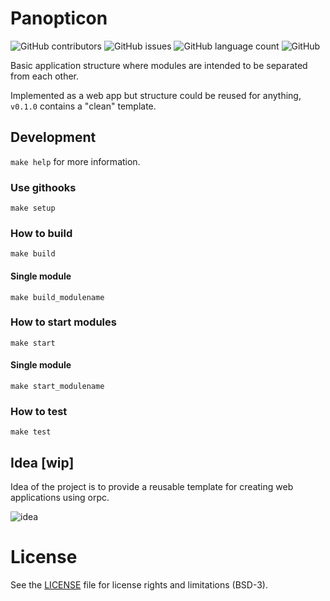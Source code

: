 # Panopticon

![GitHub contributors](https://img.shields.io/github/contributors-anon/wenrir/web-panopticon)
![GitHub issues](https://img.shields.io/github/issues/wenrir/web-panopticon)
![GitHub language count](https://img.shields.io/github/languages/count/wenrir/web-panopticon)
![GitHub](https://img.shields.io/github/license/wenrir/web-panopticon)

Basic application structure where modules are intended to be separated from each other.

Implemented as a web app but structure could be reused for anything, `v0.1.0` contains a "clean" template.

## Development 

`make help` for more information.

### Use githooks

`make setup`

### How to build

`make build`

#### Single module

`make build_modulename`

### How to start modules

`make start`

#### Single module

`make start_modulename`

### How to test

`make test`


## Idea [wip]

Idea of the project is to provide a reusable template for creating web applications using orpc.

![idea](https://github.com/wenrir/web-panopticon/blob/main/misc/Concept.png)


# License

See the [LICENSE](https://github.com/wenrir/web-panopticon/blob/main/LICENSE) file for license rights and limitations (BSD-3).
